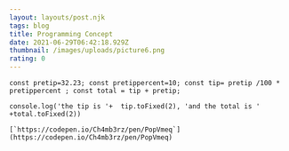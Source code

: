 ```yaml
---
layout: layouts/post.njk
tags: blog
title: Programming Concept
date: 2021-06-29T06:42:18.929Z
thumbnail: /images/uploads/picture6.png
rating: 0
---
```

`const pretip=32.23;
const pretippercent=10;
const tip= pretip /100 * pretippercent ;
const total = tip + pretip;`

`console.log('the tip is '+  tip.toFixed(2), 'and the total is ' +total.toFixed(2))`

``[`https://codepen.io/Ch4mb3rz/pen/PopVmeq`](https://codepen.io/Ch4mb3rz/pen/PopVmeq)``